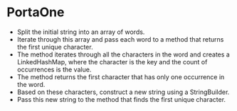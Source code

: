 # PortaOne

* Split the initial string into an array of words.
* Iterate through this array and pass each word to a method that returns the first unique character.
* The method iterates through all the characters in the word and creates a LinkedHashMap, where the character is the key and the count of occurrences is the value.
* The method returns the first character that has only one occurrence in the word.
* Based on these characters, construct a new string using a StringBuilder.
* Pass this new string to the method that finds the first unique character.
